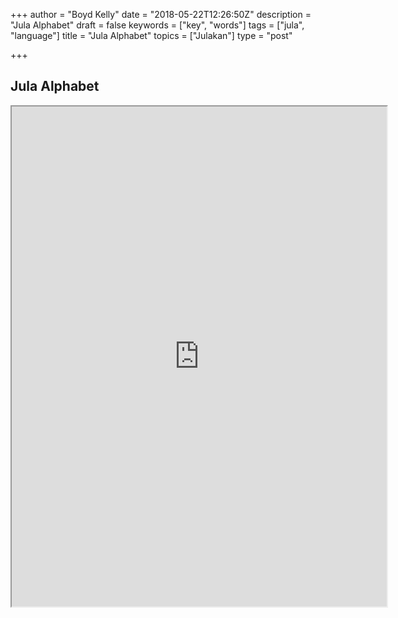 +++
author = "Boyd Kelly"
date = "2018-05-22T12:26:50Z"
description = "Jula Alphabet"
draft = false
keywords = ["key", "words"]
tags = ["jula", "language"]
title = "Jula Alphabet"
topics = ["Julakan"]
type = "post"

+++

## Jula Alphabet

<!--more-->

<iframe width="600" height="800"src="https://docs.google.com/spreadsheets/d/e/2PACX-1vQ9ygFOtyMq1n2QdbKgpZpVuGZ5NfTnKZ-Vrfppc1YevMPnGC6AtzGkGi1syKYTVEmyj4bfLCdx8W0w/pubhtml?widget=true&amp;headers=false"></iframe>
